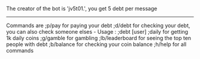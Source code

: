 The creator of the bot is 'jv5t01.', you get 5 debt per message
__________________________________________________________________________
Commands are
;p/pay for paying your debt
;d/debt for checking your debt, you can also check someone elses - Usage : ;debt [user]
;daily for getting 1k daily coins
;g/gamble for gambling
;lb/leaderboard for seeing the top ten people with debt
;b/balance for checking your coin balance
;h/help for all commands
